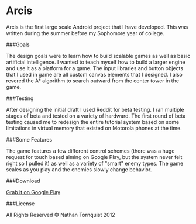 Arcis
==========

Arcis is the first large scale Android project that I have developed.  This was written during the summer before my Sophomore year of college.

###Goals

The design goals were to learn how to build scalable games as well as basic artificial intelligence. I wanted to teach myself how to build a larger engine and use it as a platform for a game.  The input libraries and button objects that I used in game are all custom canvas elements that I designed.  I also revered the A* algorithm to search outward from the center tower in the game.  

###Testing

After designing the initial draft I used Reddit for beta testing.  I ran multiple stages of beta and tested on a variety of hardward.  The first round of beta testing caused me to redesign the entire tutorial system based on some limitations in virtual memory that existed on Motorola phones at the time.

###Some Features

The game features a few different control schemes (there was a huge request for touch based aiming on Google Play, but the system never felt right so I pulled it) as well as a variety of "smart" enemy types.  The game scales as you play and the enemies slowly change behavior.  

###Download

[Grab it on Google Play](https://play.google.com/store/apps/details?id=com.petronicarts.arcis)

###License

All Rights Reserved &copy; Nathan Tornquist 2012
